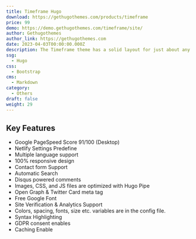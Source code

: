 ```yaml
---
title: Timeframe Hugo
download: https://gethugothemes.com/products/timeframe
price: 99
demo: https://demo.gethugothemes.com/timeframe/site/
author: Gethugothemes
author_link: https://gethugothemes.com
date: 2023-04-03T00:00:00.000Z
description: The Timeframe theme has a solid layout for just about any type of photo or video website.
ssg:
  - Hugo
css:
  - Bootstrap
cms:
  - Markdown
category:
  - Others
draft: false
weight: 29
---
```


## Key Features

- Google PageSpeed Score 91/100 (Desktop)
- Netlify Settings Predefine
- Multiple language support
- 100% responsive design
- Contact form Support
- Automatic Search
- Disqus powered comments
- Images, CSS, and JS files are optimized with Hugo Pipe
- Open Graph & Twitter Card meta tag
- Free Google Font
- Site Verification & Analytics Support
- Colors, spacing, fonts, size etc. variables are in the config file.
- Syntax Highlighting
- GDPR consent enables
- Caching Enable
